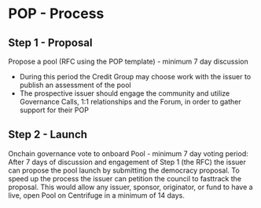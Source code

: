 # POP - Process

## Step 1 - Proposal

Propose a pool (RFC using the POP template) - minimum 7 day discussion
- During this period the Credit Group may choose work with the issuer to publish an assessment of the pool
- The prospective issuer should engage the community and utilize Governance Calls, 1:1 relationships and the Forum, in order to gather support for their POP
## Step 2 - Launch

Onchain governance vote to onboard Pool - minimum 7 day voting period:
After 7 days of discussion and engagement of Step 1 (the RFC) the issuer can propose the pool launch by submitting the democracy proposal. To speed up the process the issuer can petition the council to fasttrack the proposal.
This would allow any issuer, sponsor, originator, or fund to have a live, open Pool on Centrifuge in a minimum of 14 days.
